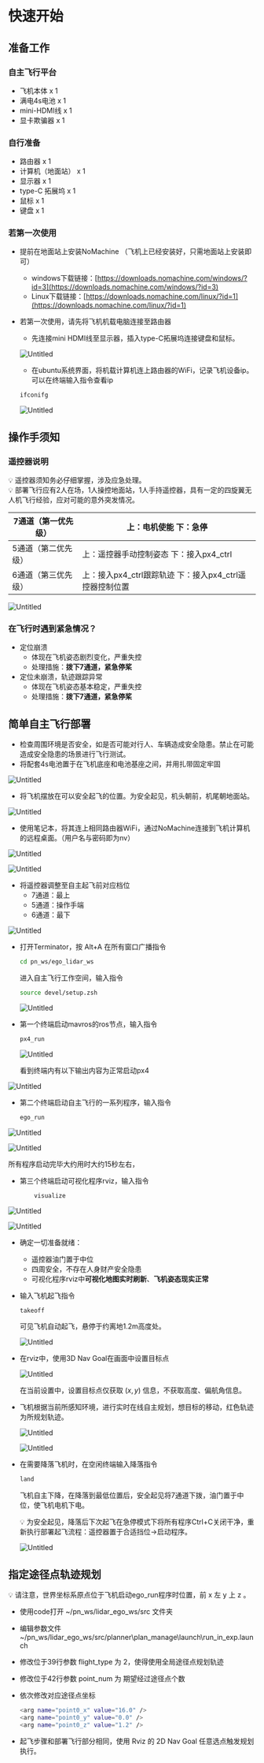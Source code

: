 # 快速开始

## 准备工作

### 自主飞行平台

- 飞机本体 x 1
- 满电4s电池 x 1
- mini-HDMI线 x 1
- 显卡欺骗器 x 1

### **自行准备**

- 路由器 x 1
- 计算机（地面站） x 1
- 显示器 x 1
- type-C 拓展坞 x 1
- 鼠标 x 1
- 键盘 x 1

### 若第一次使用

- 提前在地面站上安装NoMachine （飞机上已经安装好，只需地面站上安装即可）
    - windows下载链接：[https://downloads.nomachine.com/windows/?id=3](https://downloads.nomachine.com/windows/?id=3)
    - Linux下载链接：[https://downloads.nomachine.com/linux/?id=1](https://downloads.nomachine.com/linux/?id=1)
- 若第一次使用，请先将飞机机载电脑连接至路由器
    - 先连接mini HDMI线至显示器，插入type-C拓展坞连接键盘和鼠标。

    ![Untitled](%E5%BF%AB%E9%80%9F%E5%BC%80%E5%A7%8B%20755b9fc10b75486098f3a3c132fc5822/Untitled.png)

    - 在ubuntu系统界面，将机载计算机连上路由器的WiFi，记录飞机设备ip。可以在终端输入指令查看ip

    ```bash
    ifconifg
    ```

    ![Untitled](%E5%BF%AB%E9%80%9F%E5%BC%80%E5%A7%8B%20755b9fc10b75486098f3a3c132fc5822/Untitled%201.png)


## 操作手须知

### 遥控器说明

<aside>
💡 遥控器须知务必仔细掌握，涉及应急处理。

</aside>

<aside>
💡 部署飞行应有2人在场，1人操控地面站，1人手持遥控器，具有一定的四旋翼无人机飞行经验，应对可能的意外突发情况。

</aside>

| 7通道（第一优先级） | 上：电机使能    下：急停 |
| --- | --- |
| 5通道（第二优先级） | 上：遥控器手动控制姿态   下：接入px4_ctrl  |
| 6通道（第三优先级） | 上：接入px4_ctrl跟踪轨迹    下：接入px4_ctrl遥控器控制位置 |

![Untitled](%E5%BF%AB%E9%80%9F%E5%BC%80%E5%A7%8B%20755b9fc10b75486098f3a3c132fc5822/Untitled%202.png)

### 在飞行时遇到紧急情况？

- 定位崩溃
    - 体现在飞机姿态剧烈变化，严重失控
    - 处理措施：**拨下7通道，紧急停桨**
- 定位未崩溃，轨迹跟踪异常
    - 体现在飞机姿态基本稳定，严重失控
    - 处理措施：**拨下7通道，紧急停桨**

## 简单自主飞行部署

- 检查周围环境是否安全，如是否可能对行人、车辆造成安全隐患。禁止在可能造成安全隐患的场景进行飞行测试。
- 将配套4s电池置于在飞机底座和电池基座之间，并用扎带固定牢固

![Untitled](%E5%BF%AB%E9%80%9F%E5%BC%80%E5%A7%8B%20755b9fc10b75486098f3a3c132fc5822/Untitled%203.png)

- 将飞机摆放在可以安全起飞的位置。为安全起见，机头朝前，机尾朝地面站。

![Untitled](%E5%BF%AB%E9%80%9F%E5%BC%80%E5%A7%8B%20755b9fc10b75486098f3a3c132fc5822/Untitled%204.png)

- 使用笔记本，将其连上相同路由器WiFi，通过NoMachine连接到飞机计算机的远程桌面。（用户名与密码即为nv）

![Untitled](%E5%BF%AB%E9%80%9F%E5%BC%80%E5%A7%8B%20755b9fc10b75486098f3a3c132fc5822/Untitled%205.png)

![Untitled](%E5%BF%AB%E9%80%9F%E5%BC%80%E5%A7%8B%20755b9fc10b75486098f3a3c132fc5822/Untitled%206.png)

- 将遥控器调整至自主起飞前对应档位
    - 7通道：最上
    - 5通道：操作手端
    - 6通道：最下

![Untitled](%E5%BF%AB%E9%80%9F%E5%BC%80%E5%A7%8B%20755b9fc10b75486098f3a3c132fc5822/Untitled%202.png)

- 打开Terminator，按 Alt+A 在所有窗口广播指令

    ```bash
    cd pn_ws/ego_lidar_ws
    ```

    进入自主飞行工作空间，输入指令

    ```bash
    source devel/setup.zsh
    ```

    ![Untitled](%E5%BF%AB%E9%80%9F%E5%BC%80%E5%A7%8B%20755b9fc10b75486098f3a3c132fc5822/Untitled%207.png)

- 第一个终端启动mavros的ros节点，输入指令

    ```bash
    px4_run
    ```

    ![Untitled](%E5%BF%AB%E9%80%9F%E5%BC%80%E5%A7%8B%20755b9fc10b75486098f3a3c132fc5822/Untitled%208.png)

    看到终端内有以下输出内容为正常启动px4


![Untitled](%E5%BF%AB%E9%80%9F%E5%BC%80%E5%A7%8B%20755b9fc10b75486098f3a3c132fc5822/Untitled%209.png)

- 第二个终端启动自主飞行的一系列程序，输入指令

    ```bash
    ego_run
    ```


![Untitled](%E5%BF%AB%E9%80%9F%E5%BC%80%E5%A7%8B%20755b9fc10b75486098f3a3c132fc5822/Untitled%2010.png)

![Untitled](%E5%BF%AB%E9%80%9F%E5%BC%80%E5%A7%8B%20755b9fc10b75486098f3a3c132fc5822/Untitled%2011.png)

所有程序启动完毕大约用时大约15秒左右，

- 第三个终端启动可视化程序rviz，输入指令

    ```bash
    	visualize
    ```


![Untitled](%E5%BF%AB%E9%80%9F%E5%BC%80%E5%A7%8B%20755b9fc10b75486098f3a3c132fc5822/Untitled%2012.png)

![Untitled](%E5%BF%AB%E9%80%9F%E5%BC%80%E5%A7%8B%20755b9fc10b75486098f3a3c132fc5822/Untitled%2013.png)

- 确定一切准备就绪：
    - 遥控器油门置于中位
    - 四周安全，不存在人身财产安全隐患
    - 可视化程序rviz中**可视化地图实时刷新**、**飞机姿态现实正常**

- 输入飞机起飞指令

    ```bash
    takeoff
    ```

    可见飞机自动起飞，悬停于约离地1.2m高度处。

    ![Untitled](%E5%BF%AB%E9%80%9F%E5%BC%80%E5%A7%8B%20755b9fc10b75486098f3a3c132fc5822/Untitled%2014.png)

- 在rviz中，使用3D Nav Goal在画面中设置目标点

    ![Untitled](%E5%BF%AB%E9%80%9F%E5%BC%80%E5%A7%8B%20755b9fc10b75486098f3a3c132fc5822/Untitled%2015.png)

    在当前设置中，设置目标点仅获取 $(x,y)$ 信息，不获取高度、偏航角信息。

- 飞机根据当前所感知环境，进行实时在线自主规划，想目标的移动，红色轨迹为所规划轨迹。

    ![Untitled](%E5%BF%AB%E9%80%9F%E5%BC%80%E5%A7%8B%20755b9fc10b75486098f3a3c132fc5822/Untitled%2016.png)

    ![Untitled](%E5%BF%AB%E9%80%9F%E5%BC%80%E5%A7%8B%20755b9fc10b75486098f3a3c132fc5822/Untitled%2017.png)

- 在需要降落飞机时，在空闲终端输入降落指令

    ```bash
    land
    ```

    飞机自主下降，在降落到最低位置后，安全起见将7通道下拨，油门置于中位，使飞机电机下电。

    <aside>
    💡 为安全起见，降落后下次起飞在急停模式下将所有程序Ctrl+C关闭干净，重新执行部署起飞流程：遥控器置于合适挡位→启动程序。

    </aside>

    ![Untitled](%E5%BF%AB%E9%80%9F%E5%BC%80%E5%A7%8B%20755b9fc10b75486098f3a3c132fc5822/Untitled%2018.png)


## 指定途径点轨迹规划

<aside>
💡 请注意，世界坐标系原点位于飞机启动ego_run程序时位置，前 x 左 y 上 z 。

</aside>

- 使用code打开 ~/pn_ws/lidar_ego_ws/src 文件夹
- 编辑参数文件 ~/pn_ws/lidar_ego_ws/src/planner\plan_manage\launch\run_in_exp.launch
- 修改位于39行参数 flight_type 为 2，使得使用全局途径点规划轨迹
- 修改位于42行参数 point_num 为 期望经过途径点个数
- 依次修改对应途径点坐标

    ```bash
    <arg name="point0_x" value="16.0" />
    <arg name="point0_y" value="0.0" />
    <arg name="point0_z" value="1.2" />
    ```

- 起飞步骤和部署飞行部分相同，使用 Rviz 的 2D Nav Goal 任意选点触发规划执行。
